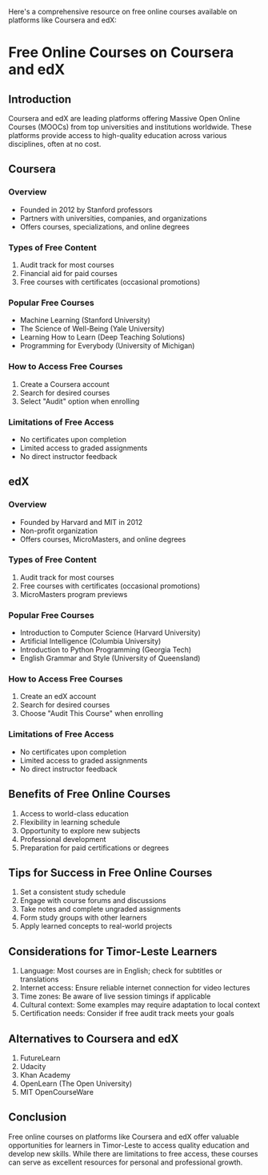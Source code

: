 Here's a comprehensive resource on free online courses available on platforms like Coursera and edX:

# Free Online Courses on Coursera and edX

## Introduction
Coursera and edX are leading platforms offering Massive Open Online Courses (MOOCs) from top universities and institutions worldwide. These platforms provide access to high-quality education across various disciplines, often at no cost.

## Coursera

### Overview
- Founded in 2012 by Stanford professors
- Partners with universities, companies, and organizations
- Offers courses, specializations, and online degrees

### Types of Free Content
1. Audit track for most courses
2. Financial aid for paid courses
3. Free courses with certificates (occasional promotions)

### Popular Free Courses
- Machine Learning (Stanford University)
- The Science of Well-Being (Yale University)
- Learning How to Learn (Deep Teaching Solutions)
- Programming for Everybody (University of Michigan)

### How to Access Free Courses
1. Create a Coursera account
2. Search for desired courses
3. Select "Audit" option when enrolling

### Limitations of Free Access
- No certificates upon completion
- Limited access to graded assignments
- No direct instructor feedback

## edX

### Overview
- Founded by Harvard and MIT in 2012
- Non-profit organization
- Offers courses, MicroMasters, and online degrees

### Types of Free Content
1. Audit track for most courses
2. Free courses with certificates (occasional promotions)
3. MicroMasters program previews

### Popular Free Courses
- Introduction to Computer Science (Harvard University)
- Artificial Intelligence (Columbia University)
- Introduction to Python Programming (Georgia Tech)
- English Grammar and Style (University of Queensland)

### How to Access Free Courses
1. Create an edX account
2. Search for desired courses
3. Choose "Audit This Course" when enrolling

### Limitations of Free Access
- No certificates upon completion
- Limited access to graded assignments
- No direct instructor feedback

## Benefits of Free Online Courses
1. Access to world-class education
2. Flexibility in learning schedule
3. Opportunity to explore new subjects
4. Professional development
5. Preparation for paid certifications or degrees

## Tips for Success in Free Online Courses
1. Set a consistent study schedule
2. Engage with course forums and discussions
3. Take notes and complete ungraded assignments
4. Form study groups with other learners
5. Apply learned concepts to real-world projects

## Considerations for Timor-Leste Learners
1. Language: Most courses are in English; check for subtitles or translations
2. Internet access: Ensure reliable internet connection for video lectures
3. Time zones: Be aware of live session timings if applicable
4. Cultural context: Some examples may require adaptation to local context
5. Certification needs: Consider if free audit track meets your goals

## Alternatives to Coursera and edX
1. FutureLearn
2. Udacity
3. Khan Academy
4. OpenLearn (The Open University)
5. MIT OpenCourseWare

## Conclusion
Free online courses on platforms like Coursera and edX offer valuable opportunities for learners in Timor-Leste to access quality education and develop new skills. While there are limitations to free access, these courses can serve as excellent resources for personal and professional growth.